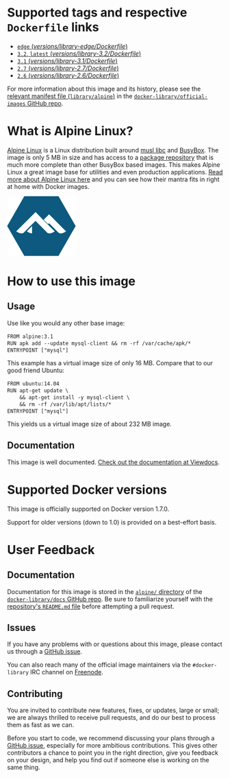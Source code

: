 # Supported tags and respective `Dockerfile` links

-	[`edge` (*versions/library-edge/Dockerfile*)](https://github.com/gliderlabs/docker-alpine/blob/30dffbd27c88623a061804f8d36f46991edf354f/versions/library-edge/Dockerfile)
-	[`3.2`, `latest` (*versions/library-3.2/Dockerfile*)](https://github.com/gliderlabs/docker-alpine/blob/f2e97b32d9d5a3378ceddf33d30623106517a3a8/versions/library-3.2/Dockerfile)
-	[`3.1` (*versions/library-3.1/Dockerfile*)](https://github.com/gliderlabs/docker-alpine/blob/c843254fc27384286fe6218815919a61cff74e83/versions/library-3.1/Dockerfile)
-	[`2.7` (*versions/library-2.7/Dockerfile*)](https://github.com/gliderlabs/docker-alpine/blob/b05051f894698f86133174ef1967ba9e4057ddf5/versions/library-2.7/Dockerfile)
-	[`2.6` (*versions/library-2.6/Dockerfile*)](https://github.com/gliderlabs/docker-alpine/blob/a4928ccda5c1c3e4555c361d938cf0d393d4da06/versions/library-2.6/Dockerfile)

For more information about this image and its history, please see the [relevant manifest file (`library/alpine`)](https://github.com/docker-library/official-images/blob/master/library/alpine) in the [`docker-library/official-images` GitHub repo](https://github.com/docker-library/official-images).

# What is Alpine Linux?

[Alpine Linux](http://alpinelinux.org/) is a Linux distribution built around [musl libc](http://www.musl-libc.org/) and [BusyBox](http://www.busybox.net/). The image is only 5 MB in size and has access to a [package repository](http://forum.alpinelinux.org/packages) that is much more complete than other BusyBox based images. This makes Alpine Linux a great image base for utilities and even production applications. [Read more about Alpine Linux here](https://www.alpinelinux.org/about/) and you can see how their mantra fits in right at home with Docker images.

![logo](https://raw.githubusercontent.com/docker-library/docs/master/alpine/logo.png)

# How to use this image

## Usage

Use like you would any other base image:

	FROM alpine:3.1
	RUN apk add --update mysql-client && rm -rf /var/cache/apk/*
	ENTRYPOINT ["mysql"]

This example has a virtual image size of only 16 MB. Compare that to our good friend Ubuntu:

	FROM ubuntu:14.04
	RUN apt-get update \
	    && apt-get install -y mysql-client \
	    && rm -rf /var/lib/apt/lists/*
	ENTRYPOINT ["mysql"]

This yields us a virtual image size of about 232 MB image.

## Documentation

This image is well documented. [Check out the documentation at Viewdocs](http://gliderlabs.viewdocs.io/docker-alpine).

# Supported Docker versions

This image is officially supported on Docker version 1.7.0.

Support for older versions (down to 1.0) is provided on a best-effort basis.

# User Feedback

## Documentation

Documentation for this image is stored in the [`alpine/` directory](https://github.com/docker-library/docs/tree/master/alpine) of the [`docker-library/docs` GitHub repo](https://github.com/docker-library/docs). Be sure to familiarize yourself with the [repository's `README.md` file](https://github.com/docker-library/docs/blob/master/README.md) before attempting a pull request.

## Issues

If you have any problems with or questions about this image, please contact us through a [GitHub issue](https://github.com/gliderlabs/docker-alpine/issues).

You can also reach many of the official image maintainers via the `#docker-library` IRC channel on [Freenode](https://freenode.net).

## Contributing

You are invited to contribute new features, fixes, or updates, large or small; we are always thrilled to receive pull requests, and do our best to process them as fast as we can.

Before you start to code, we recommend discussing your plans through a [GitHub issue](https://github.com/gliderlabs/docker-alpine/issues), especially for more ambitious contributions. This gives other contributors a chance to point you in the right direction, give you feedback on your design, and help you find out if someone else is working on the same thing.
